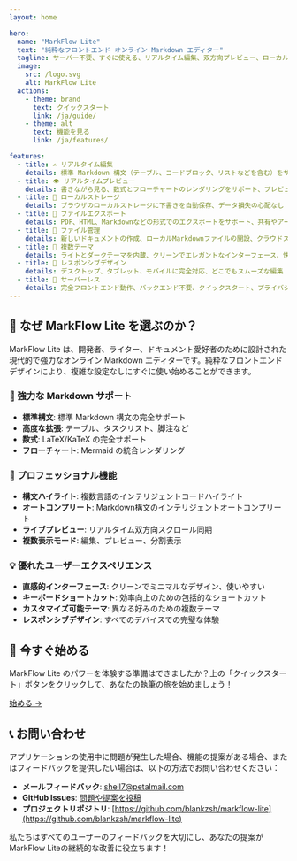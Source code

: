 ```yaml
---
layout: home

hero:
  name: "MarkFlow Lite"
  text: "純粋なフロントエンド オンライン Markdown エディター"
  tagline: サーバー不要、すぐに使える、リアルタイム編集、双方向プレビュー、ローカル保存、コンテンツ共有をサポート
  image:
    src: /logo.svg
    alt: MarkFlow Lite
  actions:
    - theme: brand
      text: クイックスタート
      link: /ja/guide/
    - theme: alt
      text: 機能を見る
      link: /ja/features/

features:
  - title: ✍️ リアルタイム編集
    details: 標準 Markdown 構文（テーブル、コードブロック、リストなどを含む）をサポート、WYSIWYG編集体験
  - title: 👁️ リアルタイムプレビュー
    details: 書きながら見る、数式とフローチャートのレンダリングをサポート、プレビューのリアルタイム同期
  - title: 💾 ローカルストレージ
    details: ブラウザのローカルストレージに下書きを自動保存、データ損失の心配なし
  - title: 📄 ファイルエクスポート
    details: PDF、HTML、Markdownなどの形式でのエクスポートをサポート、共有やアーカイブに便利
  - title: 📂 ファイル管理
    details: 新しいドキュメントの作成、ローカルMarkdownファイルの開設、クラウドストレージ統合をサポート
  - title: 🎨 複数テーマ
    details: ライトとダークテーマを内蔵、クリーンでエレガントなインターフェース、快適な視覚体験
  - title: 📱 レスポンシブデザイン
    details: デスクトップ、タブレット、モバイルに完全対応、どこでもスムーズな編集
  - title: 🚀 サーバーレス
    details: 完全フロントエンド動作、バックエンド不要、クイックスタート、プライバシー保護
---
```


## 🌟 なぜ MarkFlow Lite を選ぶのか？

MarkFlow Lite は、開発者、ライター、ドキュメント愛好者のために設計された現代的で強力なオンライン Markdown エディターです。純粋なフロントエンドデザインにより、複雑な設定なしにすぐに使い始めることができます。

### 📝 強力な Markdown サポート

- **標準構文**: 標準 Markdown 構文の完全サポート
- **高度な拡張**: テーブル、タスクリスト、脚注など
- **数式**: LaTeX/KaTeX の完全サポート
- **フローチャート**: Mermaid の統合レンダリング

### 🔧 プロフェッショナル機能

- **構文ハイライト**: 複数言語のインテリジェントコードハイライト
- **オートコンプリート**: Markdown構文のインテリジェントオートコンプリート
- **ライブプレビュー**: リアルタイム双方向スクロール同期
- **複数表示モード**: 編集、プレビュー、分割表示

### 💡 優れたユーザーエクスペリエンス

- **直感的インターフェース**: クリーンでミニマルなデザイン、使いやすい
- **キーボードショートカット**: 効率向上のための包括的なショートカット
- **カスタマイズ可能テーマ**: 異なる好みのための複数テーマ
- **レスポンシブデザイン**: すべてのデバイスでの完璧な体験

## 🚀 今すぐ始める

MarkFlow Lite のパワーを体験する準備はできましたか？上の「クイックスタート」ボタンをクリックして、あなたの執筆の旅を始めましょう！

[始める →](/ja/guide/)

## 📞 お問い合わせ

アプリケーションの使用中に問題が発生した場合、機能の提案がある場合、またはフィードバックを提供したい場合は、以下の方法でお問い合わせください：

- **メールフィードバック**: [shell7@petalmail.com](mailto:shell7@petalmail.com)
- **GitHub Issues**: [問題や提案を投稿](https://github.com/blankzsh/markflow-lite/issues)
- **プロジェクトリポジトリ**: [https://github.com/blankzsh/markflow-lite](https://github.com/blankzsh/markflow-lite)

私たちはすべてのユーザーのフィードバックを大切にし、あなたの提案がMarkFlow Liteの継続的な改善に役立ちます！
